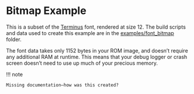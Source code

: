 # Bitmap Example

This is a subset of the [Terminus][terminus] font, rendered at size 12. The build scripts and data used to create this example are in the [examples/font_bitmap][font_bitmap] folder.

[terminus]: http://terminus-font.sourceforge.net/
[font_bitmap]: https://github.com/depp/skelly64/tree/main/examples/font_bitmap

The font data takes only 1152 bytes in your ROM image, and doesn’t require any additional RAM at runtime. This means that your debug logger or crash screen doesn’t need to use up much of your precious memory.

!!! note

    Missing documentation—how was this created?

